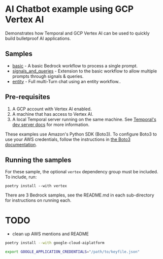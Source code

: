 # AI Chatbot example using GCP Vertex AI

Demonstrates how Temporal and GCP Vertex AI can be used to quickly build bulletproof AI applications.

## Samples

* [basic](basic) - A basic Bedrock workflow to process a single prompt.
* [signals_and_queries](signals_and_queries) - Extension to the basic workflow to allow multiple prompts through signals & queries.
* [entity](entity) - Full multi-Turn chat using an entity workflow..

## Pre-requisites

1. A GCP account with Vertex AI enabled.
2. A machine that has access to Vertex AI.
3. A local Temporal server running on the same machine. See [Temporal's dev server docs](https://docs.temporal.io/cli#start-dev-server) for more information.

These examples use Amazon's Python SDK (Boto3). To configure Boto3 to use your AWS credentials, follow the instructions in [the Boto3 documentation](https://boto3.amazonaws.com/v1/documentation/api/latest/guide/credentials.html).

## Running the samples

For these sample, the optional `vertex` dependency group must be included. To include, run:

    poetry install --with vertex

There are 3 Bedrock samples, see the README.md in each sub-directory for instructions on running each.


# TODO

- clean up AWS mentions and README

```bash
poetry install --with google-cloud-aiplatform
```

```bash
export GOOGLE_APPLICATION_CREDENTIALS="/path/to/keyfile.json"
```